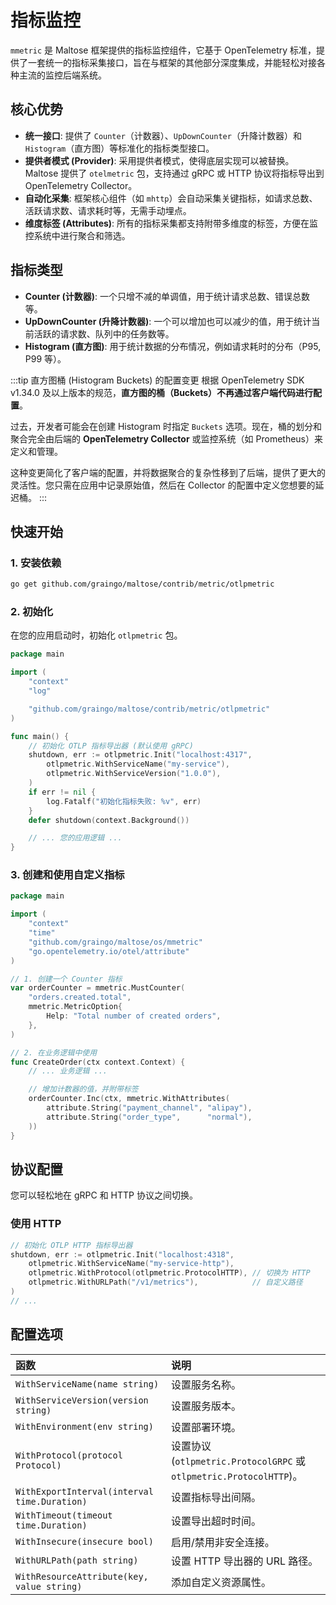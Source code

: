 # 指标监控

`mmetric` 是 Maltose 框架提供的指标监控组件，它基于 OpenTelemetry 标准，提供了一套统一的指标采集接口，旨在与框架的其他部分深度集成，并能轻松对接各种主流的监控后端系统。

## 核心优势

- **统一接口**: 提供了 `Counter`（计数器）、`UpDownCounter`（升降计数器）和 `Histogram`（直方图）等标准化的指标类型接口。
- **提供者模式 (Provider)**: 采用提供者模式，使得底层实现可以被替换。Maltose 提供了 `otelmetric` 包，支持通过 gRPC 或 HTTP 协议将指标导出到 OpenTelemetry Collector。
- **自动化采集**: 框架核心组件（如 `mhttp`）会自动采集关键指标，如请求总数、活跃请求数、请求耗时等，无需手动埋点。
- **维度标签 (Attributes)**: 所有的指标采集都支持附带多维度的标签，方便在监控系统中进行聚合和筛选。

## 指标类型

- **Counter (计数器)**: 一个只增不减的单调值，用于统计请求总数、错误总数等。
- **UpDownCounter (升降计数器)**: 一个可以增加也可以减少的值，用于统计当前活跃的请求数、队列中的任务数等。
- **Histogram (直方图)**: 用于统计数据的分布情况，例如请求耗时的分布（P95, P99 等）。

:::tip 直方图桶 (Histogram Buckets) 的配置变更
根据 OpenTelemetry SDK v1.34.0 及以上版本的规范，**直方图的桶（Buckets）不再通过客户端代码进行配置**。

过去，开发者可能会在创建 Histogram 时指定 `Buckets` 选项。现在，桶的划分和聚合完全由后端的 **OpenTelemetry Collector** 或监控系统（如 Prometheus）来定义和管理。

这种变更简化了客户端的配置，并将数据聚合的复杂性移到了后端，提供了更大的灵活性。您只需在应用中记录原始值，然后在 Collector 的配置中定义您想要的延迟桶。
:::

## 快速开始

### 1. 安装依赖

```bash
go get github.com/graingo/maltose/contrib/metric/otlpmetric
```

### 2. 初始化

在您的应用启动时，初始化 `otlpmetric` 包。

```go
package main

import (
    "context"
    "log"

    "github.com/graingo/maltose/contrib/metric/otlpmetric"
)

func main() {
    // 初始化 OTLP 指标导出器 (默认使用 gRPC)
    shutdown, err := otlpmetric.Init("localhost:4317",
        otlpmetric.WithServiceName("my-service"),
        otlpmetric.WithServiceVersion("1.0.0"),
    )
    if err != nil {
        log.Fatalf("初始化指标失败: %v", err)
    }
    defer shutdown(context.Background())

    // ... 您的应用逻辑 ...
}
```

### 3. 创建和使用自定义指标

```go
package main

import (
    "context"
    "time"
    "github.com/graingo/maltose/os/mmetric"
    "go.opentelemetry.io/otel/attribute"
)

// 1. 创建一个 Counter 指标
var orderCounter = mmetric.MustCounter(
    "orders.created.total",
    mmetric.MetricOption{
        Help: "Total number of created orders",
    },
)

// 2. 在业务逻辑中使用
func CreateOrder(ctx context.Context) {
    // ... 业务逻辑 ...

    // 增加计数器的值，并附带标签
    orderCounter.Inc(ctx, mmetric.WithAttributes(
        attribute.String("payment_channel", "alipay"),
        attribute.String("order_type",      "normal"),
    ))
}
```

## 协议配置

您可以轻松地在 gRPC 和 HTTP 协议之间切换。

### 使用 HTTP

```go
// 初始化 OTLP HTTP 指标导出器
shutdown, err := otlpmetric.Init("localhost:4318",
    otlpmetric.WithServiceName("my-service-http"),
    otlpmetric.WithProtocol(otlpmetric.ProtocolHTTP), // 切换为 HTTP
    otlpmetric.WithURLPath("/v1/metrics"),            // 自定义路径
)
// ...
```

## 配置选项

| 函数                                         | 说明                                                                |
| :------------------------------------------- | :------------------------------------------------------------------ |
| `WithServiceName(name string)`               | 设置服务名称。                                                      |
| `WithServiceVersion(version string)`         | 设置服务版本。                                                      |
| `WithEnvironment(env string)`                | 设置部署环境。                                                      |
| `WithProtocol(protocol Protocol)`            | 设置协议 (`otlpmetric.ProtocolGRPC` 或 `otlpmetric.ProtocolHTTP`)。 |
| `WithExportInterval(interval time.Duration)` | 设置指标导出间隔。                                                  |
| `WithTimeout(timeout time.Duration)`         | 设置导出超时时间。                                                  |
| `WithInsecure(insecure bool)`                | 启用/禁用非安全连接。                                               |
| `WithURLPath(path string)`                   | 设置 HTTP 导出器的 URL 路径。                                       |
| `WithResourceAttribute(key, value string)`   | 添加自定义资源属性。                                                |
